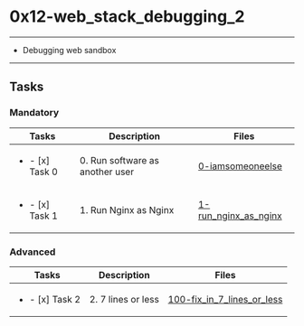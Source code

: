# 0x12-web_stack_debugging_2

--- 

* Debugging web sandbox

---

## Tasks

### Mandatory

| Tasks | Description | Files |
| ----- | ----- | ----- |
| <ul><li> - [x] Task 0 </li></ul> | 0. Run software as another user | [0-iamsomeoneelse](0-iamsomeoneelse) |
| <ul><li> - [x] Task 1 </li></ul> | 1. Run Nginx as Nginx | [1-run_nginx_as_nginx](1-run_nginx_as_nginx) |


### Advanced 

| Tasks | Description | Files |
| ----- | ----- | ----- |
| <ul><li> - [x] Task 2 </li></ul> | 2. 7 lines or less | [100-fix_in_7_lines_or_less](100-fix_in_7_lines_or_less) | 
